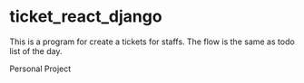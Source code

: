 # ticket_react_django
This is a program for create a tickets for staffs. 
The flow is the same as todo list of the day. 

Personal Project
